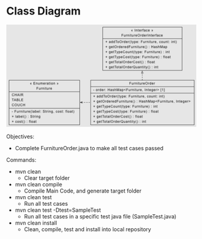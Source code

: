 # Class Diagram
<img src="../FurnitureFactory/img/classDiagram.png" alt="classDiagram" width="1000"/>


Objectives:
- Complete FurnitureOrder.java to make all test cases passed

Commands:
- mvn clean
  - Clear target folder
- mvn clean compile
  - Compile Main Code, and generate target folder
- mvn clean test
  - Run all test cases
- mvn clean test -Dtest=SampleTest
  - Run all test cases in a specific test java file (SampleTest.java)
- mvn clean install
  - Clean, compile, test and install into local repository
